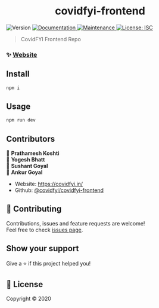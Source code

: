 <h1 align="center">covidfyi-frontend</h1>
<p>
  <img alt="Version" src="https://img.shields.io/badge/version-2.0-blue.svg?cacheSeconds=2592000" />
  <a href="https://github.com/prathameshkoshti/covidfyi-frontend#readme" target="_blank">
    <img alt="Documentation" src="https://img.shields.io/badge/documentation-yes-brightgreen.svg" />
  </a>
  <a href="https://github.com/prathameshkoshti/covidfyi-frontend/graphs/commit-activity" target="_blank">
    <img alt="Maintenance" src="https://img.shields.io/badge/Maintained%3F-yes-green.svg" />
  </a>
  <a href="https://github.com/prathameshkoshti/covidfyi-frontend/blob/master/LICENSE" target="_blank">
    <img alt="License: ISC" src="https://img.shields.io/github/license/prathameshkoshti/covidfyi-frontend" />
  </a>
</p>

> CovidFYI Frontend Repo

### ✨ [Website](https://covidfyi.in)

## Install

```sh
npm i
```

## Usage

```sh
npm run dev
```

## Contributors

👤 **Prathamesh Koshti** <br />
👤 **Yogesh Bhatt** <br />
👤 **Sushant Goyal** <br />
👤 **Ankur Goyal**

- Website: https://covidfyi.in/
- Github: [@covidfyi/covidfyi-frontend](https://github.com/covidfyi/covidfyi-frontend)

## 🤝 Contributing

Contributions, issues and feature requests are welcome!<br />Feel free to check [issues page](https://github.com/covidfyi/covidfyi-frontend/issues).

## Show your support

Give a ⭐️ if this project helped you!

## 📝 License

Copyright © 2020<br />
